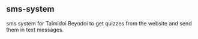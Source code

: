 ## sms-system

sms system for Talmidoi Beyodoi to get quizzes from the website and send them in text messages.
